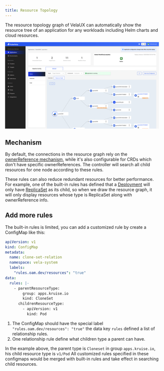 ```yaml
---
title: Resource Topology
---
```


The resource topology graph of VelaUX can automatically show the resource tree of an application for any workloads including Helm charts and cloud resources.

![image](../resources/tree.png)

## Mechanism

By default, the connections in the resource graph rely on the [ownerReference mechanism](https://kubernetes.io/docs/concepts/overview/working-with-objects/owners-dependents/), while it's also configurable for CRDs which don't have specific ownerReferences. The controller will search all child resources for one node according to these rules.

These rules can also reduce redundant resources for better performance. For example, one of the built-in rules has defined that a [Deployment](https://kubernetes.io/docs/concepts/workloads/controllers/deployment/) will only have [ReplicaSet](https://kubernetes.io/docs/concepts/workloads/controllers/replicaset/) as its child, so when we draw the resource graph, it will only display resources whose type is ReplicaSet along with ownerReference info.

## Add more rules

The built-in rules is limited, you can add a customized rule by create a ConfigMap like this:

```yaml
apiVersion: v1
kind: ConfigMap
metadata:
  name: clone-set-relation
  namespace: vela-system
  labels:
    "rules.oam.dev/resources": "true"
data:
  rules: |-
    - parentResourceType:
        group: apps.kruise.io
        kind: CloneSet
      childrenResourceType:
        - apiVersion: v1
          kind: Pod
```

1. The ConfigMap should have the special label `"rules.oam.dev/resources": "true"` the data key `rules` defined a list of relationship rules.
2. One relationship rule define what children type a parent can have.

In the example above, the parent type is `Cloneset` in group `apps.kruise.io`, his child resource type is `v1/Pod`
All customized rules specified in these configmaps would be merged with built-in rules and take effect in searching child resources.